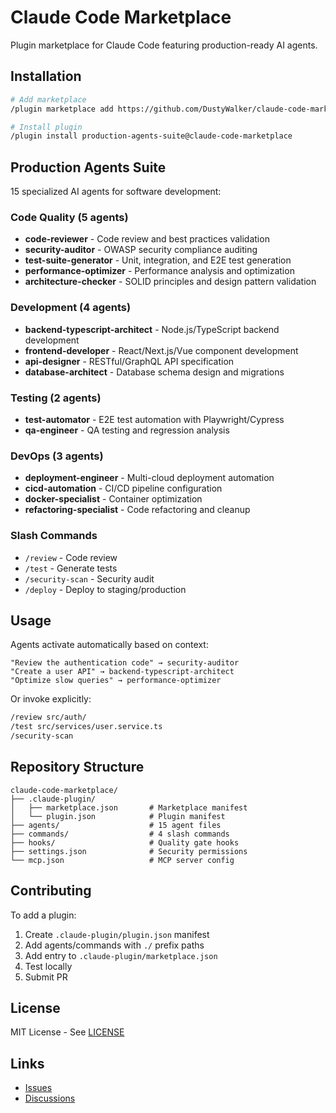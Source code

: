 # Claude Code Marketplace

Plugin marketplace for Claude Code featuring production-ready AI agents.

## Installation

```bash
# Add marketplace
/plugin marketplace add https://github.com/DustyWalker/claude-code-marketplace

# Install plugin
/plugin install production-agents-suite@claude-code-marketplace
```

## Production Agents Suite

15 specialized AI agents for software development:

### Code Quality (5 agents)
- **code-reviewer** - Code review and best practices validation
- **security-auditor** - OWASP security compliance auditing
- **test-suite-generator** - Unit, integration, and E2E test generation
- **performance-optimizer** - Performance analysis and optimization
- **architecture-checker** - SOLID principles and design pattern validation

### Development (4 agents)
- **backend-typescript-architect** - Node.js/TypeScript backend development
- **frontend-developer** - React/Next.js/Vue component development
- **api-designer** - RESTful/GraphQL API specification
- **database-architect** - Database schema design and migrations

### Testing (2 agents)
- **test-automator** - E2E test automation with Playwright/Cypress
- **qa-engineer** - QA testing and regression analysis

### DevOps (3 agents)
- **deployment-engineer** - Multi-cloud deployment automation
- **cicd-automation** - CI/CD pipeline configuration
- **docker-specialist** - Container optimization
- **refactoring-specialist** - Code refactoring and cleanup

### Slash Commands

- `/review` - Code review
- `/test` - Generate tests
- `/security-scan` - Security audit
- `/deploy` - Deploy to staging/production

## Usage

Agents activate automatically based on context:

```
"Review the authentication code" → security-auditor
"Create a user API" → backend-typescript-architect
"Optimize slow queries" → performance-optimizer
```

Or invoke explicitly:

```bash
/review src/auth/
/test src/services/user.service.ts
/security-scan
```

## Repository Structure

```
claude-code-marketplace/
├── .claude-plugin/
│   ├── marketplace.json       # Marketplace manifest
│   └── plugin.json            # Plugin manifest
├── agents/                    # 15 agent files
├── commands/                  # 4 slash commands
├── hooks/                     # Quality gate hooks
├── settings.json              # Security permissions
└── mcp.json                   # MCP server config
```

## Contributing

To add a plugin:

1. Create `.claude-plugin/plugin.json` manifest
2. Add agents/commands with `./` prefix paths
3. Add entry to `.claude-plugin/marketplace.json`
4. Test locally
5. Submit PR

## License

MIT License - See [LICENSE](LICENSE)

## Links

- [Issues](https://github.com/DustyWalker/claude-code-marketplace/issues)
- [Discussions](https://github.com/DustyWalker/claude-code-marketplace/discussions)
